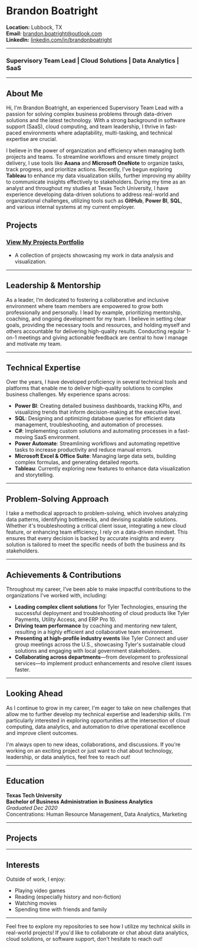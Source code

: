 # Brandon Boatright

**Location:** Lubbock, TX  
**Email:** [brandon.boatright@outlook.com](mailto:brandon.boatright@outlook.com)  
**LinkedIn:** [linkedin.com/in/brandonboatright](https://www.linkedin.com/in/brandonboatright/)

---

### Supervisory Team Lead | Cloud Solutions | Data Analytics | SaaS

---

## About Me

Hi, I'm Brandon Boatright, an experienced Supervisory Team Lead with a passion for solving complex business problems through data-driven solutions and the latest technology. With a strong background in software support (SaaS), cloud computing, and team leadership, I thrive in fast-paced environments where adaptability, multi-tasking, and technical expertise are crucial.

I believe in the power of organization and efficiency when managing both projects and teams. To streamline workflows and ensure timely project delivery, I use tools like **Asana** and **Microsoft OneNote** to organize tasks, track progress, and prioritize actions. Recently, I've begun exploring **Tableau** to enhance my data visualization skills, further improving my ability to communicate insights effectively to stakeholders. During my time as an analyst and throughout my studies at Texas Tech University, I have experience developing data-driven solutions to address real-world and organizational challenges, utilizing tools such as **GitHub**, **Power BI**, **SQL**, and various internal systems at my current employer.


## Projects
### [View My Projects Portfolio](https://github.com/therightboat/portfolio)
- A collection of projects showcasing my work in data analysis and visualization.


---

## Leadership & Mentorship

As a leader, I’m dedicated to fostering a collaborative and inclusive environment where team members are empowered to grow both professionally and personally. I lead by example, prioritizing mentorship, coaching, and ongoing development for my team. I believe in setting clear goals, providing the necessary tools and resources, and holding myself and others accountable for delivering high-quality results. Conducting regular 1-on-1 meetings and giving actionable feedback are central to how I manage and motivate my team.

---

## Technical Expertise

Over the years, I have developed proficiency in several technical tools and platforms that enable me to deliver high-quality solutions to complex business challenges. My experience spans across:

- **Power BI**: Creating detailed business dashboards, tracking KPIs, and visualizing trends that inform decision-making at the executive level.
- **SQL**: Designing and optimizing database queries for efficient data management, troubleshooting, and automation of processes.
- **C#**: Implementing custom solutions and automating processes in a fast-moving SaaS environment.
- **Power Automate**: Streamlining workflows and automating repetitive tasks to increase productivity and reduce manual errors.
- **Microsoft Excel & Office Suite**: Managing large data sets, building complex formulas, and generating detailed reports.
- **Tableau**: Currently exploring new features to enhance data visualization and storytelling.

---

## Problem-Solving Approach

I take a methodical approach to problem-solving, which involves analyzing data patterns, identifying bottlenecks, and devising scalable solutions. Whether it's troubleshooting a critical client issue, integrating a new cloud feature, or enhancing team efficiency, I rely on a data-driven mindset. This ensures that every decision is backed by accurate insights and every solution is tailored to meet the specific needs of both the business and its stakeholders.

---

## Achievements & Contributions

Throughout my career, I’ve been able to make impactful contributions to the organizations I’ve worked with, including:
- **Leading complex client solutions** for Tyler Technologies, ensuring the successful deployment and troubleshooting of cloud products like Tyler Payments, Utility Access, and ERP Pro 10.
- **Driving team performance** by coaching and mentoring new talent, resulting in a highly efficient and collaborative team environment.
- **Presenting at high-profile industry events** like Tyler Connect and user group meetings across the U.S., showcasing Tyler's sustainable cloud solutions and engaging with local government stakeholders.
- **Collaborating across departments**—from development to professional services—to implement product enhancements and resolve client issues faster.

---

## Looking Ahead

As I continue to grow in my career, I'm eager to take on new challenges that allow me to further develop my technical expertise and leadership skills. I'm particularly interested in exploring opportunities at the intersection of cloud computing, data analytics, and automation to drive operational excellence and improve client outcomes.

I'm always open to new ideas, collaborations, and discussions. If you're working on an exciting project or just want to chat about technology, leadership, or data analytics, feel free to reach out!

---

## Education

**Texas Tech University**  
**Bachelor of Business Administration in Business Analytics**  
*Graduated Dec 2020*  
Concentrations: Human Resource Management, Data Analytics, Marketing

---

## Projects



---

## Interests

Outside of work, I enjoy:
- Playing video games  
- Reading (especially history and non-fiction)  
- Watching movies  
- Spending time with friends and family

---

Feel free to explore my repositories to see how I utilize my technical skills in real-world projects! If you'd like to collaborate or chat about data analytics, cloud solutions, or software support, don't hesitate to reach out!

<!---
therightboat/therightboat is a ✨ special ✨ repository because its `README.md` (this file) appears on your GitHub profile.
You can click the Preview link to take a look at your changes.
--->
